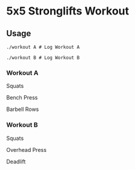 # 5x5 Stronglifts Workout 

## Usage
```
./workout A # Log Workout A

./workout B # Log Workout B
```

### Workout A 
Squats 

Bench Press 

Barbell Rows

### Workout B
Squats

Overhead Press

Deadlift
